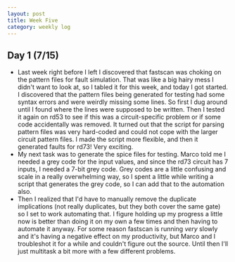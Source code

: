 ```yaml
---
layout: post 
title: Week Five 
category: weekly log
---
```


## Day 1 (7/15)
  + Last week right before I left I discovered that fastscan was choking on the pattern files
  for fault simulation. That was like a big hairy mess I didn't want to look at, so I tabled
  it for this week, and today I got started. I discovered that the pattern files being
  generated for testing had some syntax errors and were weirdly missing some lines. So first
  I dug around until I found where the lines were supposed to be written. Then I tested it
  again on rd53 to see if this was a circuit-specific problem or if some code accidentally
  was removed. It turned out that the script for parsing pattern files was very hard-coded
  and could not cope with the larger circuit pattern files. I made the script more flexible,
  and then it generated faults for rd73! Very exciting.
  + My next task was to generate the spice files for testing. Marco told me I needed a grey
  code for the input values, and since the rd73 circuit has 7 inputs, I needed a 7-bit grey code.
  Grey codes are a little confusing and scale in a really overwhelming way, so I spent a little 
  while writing a script that generates the grey code, so I can add that to the automation also.
  + Then I realized that I'd have to manually remove the duplicate implications (not really
  duplicates, but they both cover the same gate) so I set to work automating that. I figure
  holding up my progress a little now is better than doing it on my own a few times and then having
  to automate it anyway. For some reason fastscan is running _very_ slowly and it's having
  a negative effect on my productivity, but Marco and I troubleshot it for a while and couldn't
  figure out the source. Until then I'll just multitask a bit more with a few different problems.
